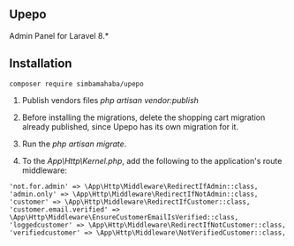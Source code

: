 ## Upepo

Admin Panel for Laravel 8.*

## Installation

    composer require simbamahaba/upepo

1) Publish vendors files _php artisan vendor:publish_

2) Before installing the migrations, delete the shopping cart migration already published, since Upepo has its own migration for it.

3) Run the _php artisan migrate_.

4) To the _App\Http\Kernel.php_, add the following to the application's route middleware:
```
'not.for.admin' => \App\Http\Middleware\RedirectIfAdmin::class,
'admin.only' => \App\Http\Middleware\RedirectIfNotAdmin::class,
'customer' => \App\Http\Middleware\RedirectIfCustomer::class,
'customer.email.verified' => \App\Http\Middleware\EnsureCustomerEmailIsVerified::class,
'loggedcustomer' => \App\Http\Middleware\RedirectIfNotCustomer::class,
'verifiedcustomer' => \App\Http\Middleware\NotVerifiedCustomer::class,
```
